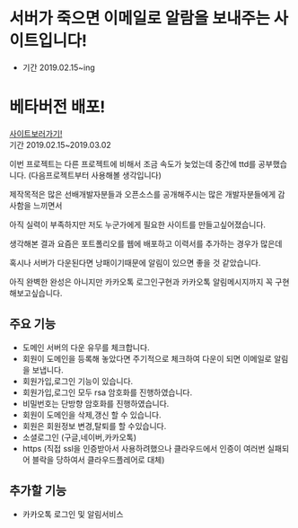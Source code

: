 # 서버가 죽으면 이메일로 알람을 보내주는 사이트입니다!
* 기간 2019.02.15~ing
# 베타버전 배포!
[사이트보러가기!](https://serverchekcer.shop/)  
기간 2019.02.15~2019.03.02  

이번 프로젝트는 다른 프로젝트에 비해서 조금 속도가 늦었는데 중간에 ttd를 공부했습니다. (다음프로젝트부터 사용해볼 생각입니다)

제작목적은 많은 선배개발자분들과 오픈소스를 공개해주시는 많은 개발자분들에게 감사함을 느끼면서

아직 실력이 부족하지만 저도 누군가에게 필요한 사이트를 만들고싶어졌습니다.

생각해본 결과 요즘은 포트폴리오를 웹에 배포하고 이력서를 추가하는 경우가 많은데 

혹시나 서버가 다운된다면 낭패이기때문에 알림이 있으면 좋을 것 같았습니다.

아직 완벽한 완성은 아니지만 카카오톡 로그인구현과 카카오톡 알림메시지까지 꼭 구현해보고싶습니다.

## 주요 기능
* 도메인 서버의 다운 유무를 체크합니다.
* 회원이 도메인을 등록해 놓았다면 주기적으로 체크하여 다운이 되면 이메일로 알림을 보냅니다. 
* 회원가입,로그인 기능이 있습니다.
* 회원가입,로그인 모두 rsa 암호화를 진행하였습니다.
* 비밀번호는 단방향 암호화를 진행하였습니다.
* 회원이 도메인을 삭제,갱신 할 수 있습니다.
* 회원은 회원정보 변경,탈퇴를 할 수있습니다.
* 소셜로그인 (구글,네이버,카카오톡)
* https (직접 ssl을 인증받아서 사용하려했으나 클라우드에서 인증이 여러번 실패되어 블락을 당하여서 클라우드플레어로 대체)

## 추가할 기능
* 카카오톡 로그인 및 알림서비스
